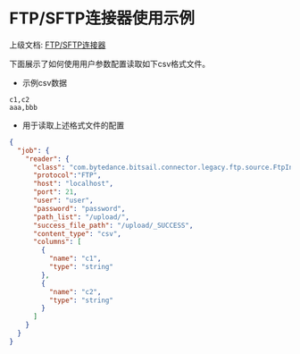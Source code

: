 # FTP/SFTP连接器使用示例

上级文档: [FTP/SFTP连接器](./ftp.md)

下面展示了如何使用用户参数配置读取如下csv格式文件。

- 示例csv数据

```csv
c1,c2
aaa,bbb
```

- 用于读取上述格式文件的配置

```json
{
  "job": {
    "reader": {
      "class": "com.bytedance.bitsail.connector.legacy.ftp.source.FtpInputFormat",
      "protocol":"FTP",
      "host": "localhost",
      "port": 21,
      "user": "user",
      "password": "password",
      "path_list": "/upload/",
      "success_file_path": "/upload/_SUCCESS",
      "content_type": "csv",
      "columns": [
        {
          "name": "c1",
          "type": "string"
        },
        {
          "name": "c2",
          "type": "string"
        }
      ]
    }
  }
}
```
